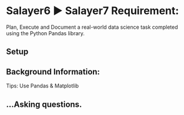 # Salayer6 ► Salayer7 Requirement:
Plan, Execute and Document a real-world data science task completed using the Python Pandas library.

## Setup


## Background Information:

Tips:
Use Pandas & Matplotlib

## ...Asking questions.
